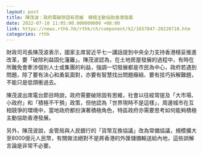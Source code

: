```yaml
---
layout: post
title: 陳茂波：政府需破除固有思維　積極主動協助香港發展
date: 2022-07-10 11:05:00.000000000 +08:00
link: https://news.rthk.hk/rthk/ch/component/k2/1657047-20220710.htm
categories: rthk
---
```


財政司司長陳茂波表示，國家主席習近平七一講話提到中央全力支持香港穩妥推進改革，要「破除利益固化藩籬」。陳茂波認為，在土地房屋發展的過程中，有時在所難免會牽涉個別人士或集團的利益，強調一切發展都是市民為中心，政府若遇到問題，除了要有決心和勇氣面對，亦要有智慧找出問題癥結、要有技巧拆解難題，不能只是低頭衝過去。

陳茂波出席電台節目時說，政府需要破除固有思維，社會以往經常提及「大市場、小政府」和「積極不干預」政策，但他認為「世界現時不是這樣」，周邊城市在互相競爭的環境中，當地政府都扮演著積極角色，特區政府亦需要思考如何能夠積極主動協助香港發展。

另外，陳茂波說，金管局與人民銀行的「貨幣互換協議」改為常備協議，規模擴大至8000億元人民幣，有關做法絕對不是將香港的外匯儲備輸送給內地，這些誤解言論是非常不必要。
